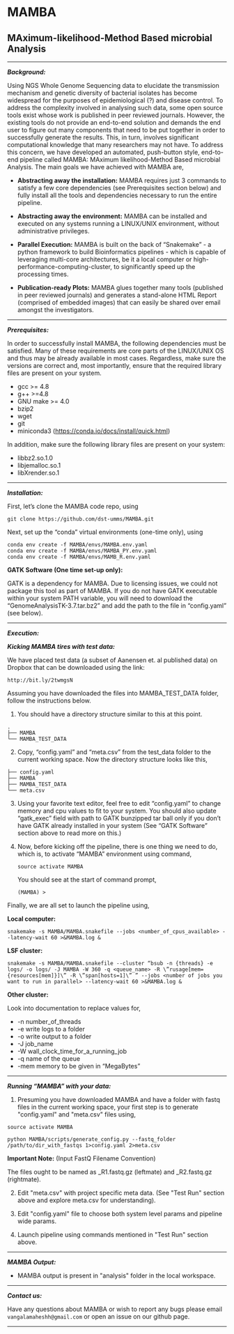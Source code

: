 # MAMBA

## MAximum-likelihood-Method Based microbial Analysis
-----------------------------------------------------

***Background:***

Using NGS Whole Genome Sequencing data to elucidate the transmission mechanism and genetic diversity of bacterial isolates has become widespread for the purposes of epidemiological (?) and disease control. To address the complexity involved in analysing such data, some open source tools exist whose work is published in peer reviewed journals. However, the existing tools do not provide an end-to-end solution and demands the end user to figure out many components that need to be put together in order to successfully generate the results. This, in turn, involves significant computational knowledge that many researchers may not have. To address this concern, we have developed an automated, push-button style, end-to-end pipeline called MAMBA: MAximum likelihood-Method Based microbial Analysis. The main goals we have achieved with MAMBA are,

* **Abstracting away the installation:** 
MAMBA requires just 3 commands to satisfy a few core dependencies (see Prerequisites section below) and fully install all the tools and dependencies necessary to run the entire pipeline. 

* **Abstracting away the environment:** MAMBA can be installed and executed on any systems running a LINUX/UNIX environment, without administrative privileges.

* **Parallel Execution:** MAMBA is built on the back of “Snakemake” - a python framework to build Bioinformatics pipelines - which is capable of leveraging multi-core architectures, be it a local computer or high-performance-computing-cluster, to significantly speed up the processing times.

* **Publication-ready Plots:** MAMBA glues together many tools (published in peer reviewed journals) and generates a stand-alone HTML Report (comprised of embedded images) that can easily be shared over email amongst the investigators.

***

***Prerequisites:***

In order to successfully install MAMBA, the following dependencies must be satisfied. Many of these requirements are core parts of the LINUX/UNIX OS and thus may be already available in most cases. Regardless, make sure the versions are correct and, most importantly, ensure that the required library files are present on your system.

* gcc >= 4.8
* g++ >=4.8
* GNU make >= 4.0
* bzip2
* wget
* git
* miniconda3 (https://conda.io/docs/install/quick.html)


In addition, make sure the following library files are present on your system:

* libbz2.so.1.0
* libjemalloc.so.1
* libXrender.so.1

***

***Installation:***

First, let’s clone the MAMBA code repo, using

`git clone https://github.com/dst-umms/MAMBA.git`

Next, set up the “conda” virtual environments (one-time only), using

```
conda env create -f MAMBA/envs/MAMBA.env.yaml
conda env create -f MAMBA/envs/MAMBA_PY.env.yaml
conda env create -f MAMBA/envs/MAMB_R.env.yaml
```

**GATK Software (One time set-up only):**

GATK is a dependency for MAMBA. Due to licensing issues, we could not package this tool as part of MAMBA. If you do not have GATK executable within your system PATH variable, you will need to download the “GenomeAnalysisTK-3.7.tar.bz2” and add the path to the file in “config.yaml” (see below).

***

***Execution:***

***Kicking MAMBA tires with test data:***

We have placed test data (a subset of Aanensen et. al published data) on Dropbox that can be downloaded using the link:

`http://bit.ly/2twmgsN`

Assuming you have downloaded the files into MAMBA_TEST_DATA folder, follow the instructions below.

1. You should have a directory structure similar to this at this point.

```
.
├── MAMBA
└── MAMBA_TEST_DATA
```

2. Copy, “config.yaml” and “meta.csv” from the test_data folder to the current working space. Now the directory structure looks like this,

```
├── config.yaml
├── MAMBA
├── MAMBA_TEST_DATA
└── meta.csv
```

3. Using your favorite text editor, feel free to edit “config.yaml” to change memory and cpu values to fit to your system. You should also update “gatk_exec” field with path to GATK bunzipped tar ball only if you don’t have GATK already installed in your system (See “GATK Software” section above to read more on this.)

4. Now, before kicking off the pipeline, there is one thing we need to do, which is, to activate “MAMBA” environment using command,

    `source activate MAMBA`

    You should see at the start of command prompt,

    `(MAMBA) >`

Finally, we are all set to launch the pipeline using,

**Local computer:**

`snakemake -s MAMBA/MAMBA.snakefile --jobs <number_of_cpus_available> --latency-wait 60 >&MAMBA.log &`

**LSF cluster:**

```
snakemake -s MAMBA/MAMBA.snakefile --cluster “bsub -n {threads} -e logs/ -o logs/ -J MAMBA -W 360 -q <queue_name> -R \”rusage[mem={resources[mem]}]\” -R \”span[hosts=1]\” ” --jobs <number of jobs you want to run in parallel> --latency-wait 60 >&MAMBA.log &
```

**Other cluster:** 

Look into documentation to replace values for,

* -n number_of_threads
* -e write logs to a folder
* -o write output to a folder
* -J job_name
* -W wall_clock_time_for_a_running_job
* -q name of the queue
* -mem memory to be given in “MegaBytes”


***

***Running “MAMBA” with your data:***

1. Presuming you have downloaded MAMBA and have a folder with fastq files in the current working space, your first step is to generate "config.yaml" and "meta.csv" files using,

```
source activate MAMBA

python MAMBA/scripts/generate_config.py --fastq_folder /path/to/dir_with_fastqs 1>config.yaml 2>meta.csv

```

**Important Note:** (Input FastQ Filename Convention)

The files ought to be named as _R1.fastq.gz (leftmate) and _R2.fastq.gz (rightmate).

2. Edit "meta.csv" with project specific meta data. (See "Test Run" section above and explore meta.csv for understanding).

3. Edit "config.yaml" file to choose both system level params and pipeline wide params.

4. Launch pipeline using commands mentioned in "Test Run" section above.


***

***MAMBA Output:***

* MAMBA output is present in "analysis" folder in the local workspace.


***

***Contact us:***

Have any questions about MAMBA or wish to report any bugs please email `vangalamaheshh@gmail.com` or open an issue on our github page.  


***








 
